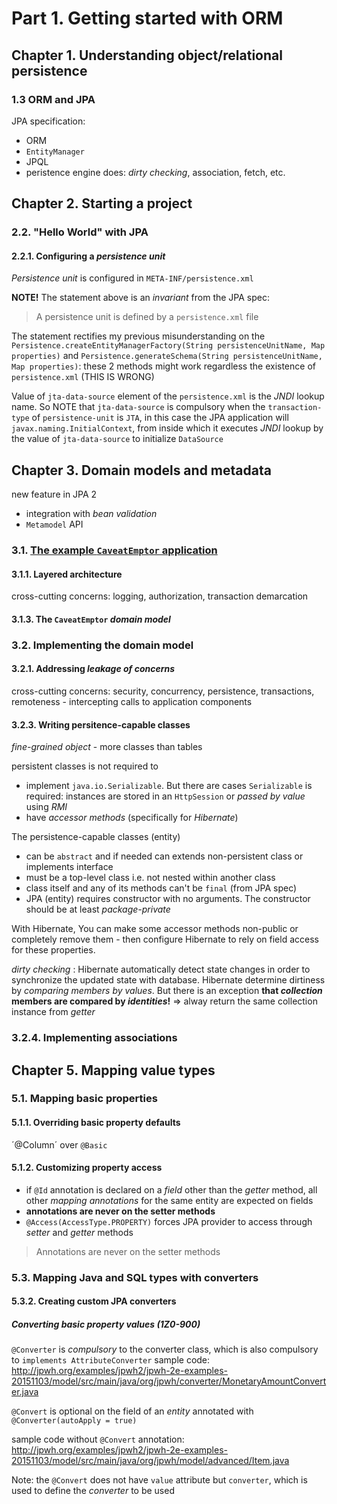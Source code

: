 # Part 1. Getting started with ORM
## Chapter 1. Understanding object/relational persistence
### 1.3 ORM and JPA
JPA specification:
 * ORM
 * `EntityManager`
 * JPQL
 * peristence engine does: *dirty checking*, association, fetch, etc.
## Chapter 2. Starting a project
### 2.2. "Hello World" with JPA
#### 2.2.1. Configuring a *persistence unit*
*Persistence unit* is configured in `META-INF/persistence.xml`

**NOTE!** The statement above is an *invariant* from the JPA spec: 

> A persistence unit is defined by a `persistence.xml` file

The statement rectifies my previous misunderstanding on the `Persistence.createEntityManagerFactory(String persistenceUnitName, Map properties)` and `Persistence.generateSchema(String persistenceUnitName, Map properties)`: these 2 methods might work regardless the existence of `persistence.xml` (THIS IS WRONG)


Value of `jta-data-source` element of the `persistence.xml` is the *JNDI* lookup name. So NOTE that `jta-data-source` is compulsory when the `transaction-type` of `persistence-unit` is `JTA`, in this case the JPA application will  `javax.naming.InitialContext`, from inside which it executes *JNDI* lookup by the value of `jta-data-source` to initialize `DataSource`
## Chapter 3. Domain models and metadata
new feature in JPA 2
* integration with *bean validation*
* `Metamodel` API
### 3.1. [The example `CaveatEmptor` application](http://www.jpwh.org/examples/jpwh/caveatemptor-jpa-061211/)
#### 3.1.1. Layered architecture
cross-cutting concerns: logging, authorization, transaction demarcation
#### 3.1.3. The `CaveatEmptor` *domain model*

### 3.2. Implementing the domain model
#### 3.2.1. Addressing *leakage of concerns*
cross-cutting concerns: security, concurrency, persistence, transactions, remoteness - intercepting calls to application components
#### 3.2.3. Writing persitence-capable classes
*fine-grained object* - more classes than tables

persistent classes is not required to 
 * implement `java.io.Serializable`. But there are cases `Serializable` is required: instances are stored in an `HttpSession` or *passed by value* using *RMI*
 * have *accessor methods* (specifically for *Hibernate*)

The persistence-capable classes (entity)
 * can be `abstract` and if needed can extends non-persistent class or implements interface
 * must be a top-level class i.e. not nested within another class
 * class itself and any of its methods can't be `final` (from JPA spec)
 * JPA (entity) requires constructor with no arguments. The constructor should be at least *package-private*

With Hibernate, You can make some accessor methods non-public or completely remove them - then configure Hibernate to rely on field access for these properties.

*dirty checking* : Hibernate automatically detect state changes in order to synchronize the updated state with database. Hibernate determine dirtiness by *comparing members by values*. But there is an exception **that *collection* members are compared by *identities*!** => alway return the same collection instance from *getter*

### 3.2.4. Implementing associations

## Chapter 5. Mapping value types
### 5.1. Mapping basic properties
#### 5.1.1. Overriding basic property defaults
´@Column´ over `@Basic`
#### 5.1.2. Customizing property access
* if `@Id` annotation is declared on a *field* other than the *getter* method, all other *mapping annotations* for the same entity are expected on fields
* **annotations are never on the setter methods**
* `@Access(AccessType.PROPERTY)` forces JPA provider to access through *setter* and *getter* methods

> Annotations are never on the setter methods

### 5.3. Mapping Java and SQL types with converters
#### 5.3.2. Creating custom JPA converters
##### Converting basic property values (1Z0-900)

`@Converter` is *compulsory* to the converter class, which is also compulsory to `implements AttributeConverter`
sample code: http://jpwh.org/examples/jpwh2/jpwh-2e-examples-20151103/model/src/main/java/org/jpwh/converter/MonetaryAmountConverter.java

`@Convert` is optional on the field of an *entity* annotated with `@Converter(autoApply = true)`

sample code without `@Convert` annotation: http://jpwh.org/examples/jpwh2/jpwh-2e-examples-20151103/model/src/main/java/org/jpwh/model/advanced/Item.java

Note: the `@Convert` does not have `value` attribute but `converter`, which is used to define the *converter* to be used
